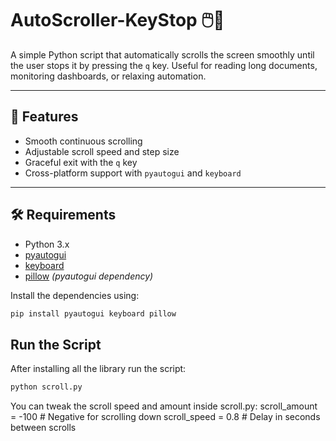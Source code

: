 # AutoScroller-KeyStop 🖱️📜

A simple Python script that automatically scrolls the screen smoothly until the user stops it by pressing the `q` key. Useful for reading long documents, monitoring dashboards, or relaxing automation.

---

## 🚀 Features

- Smooth continuous scrolling
- Adjustable scroll speed and step size
- Graceful exit with the `q` key
- Cross-platform support with `pyautogui` and `keyboard`

---

## 🛠️ Requirements

- Python 3.x
- [pyautogui](https://pypi.org/project/pyautogui/)
- [keyboard](https://pypi.org/project/keyboard/)
- [pillow](https://pypi.org/project/Pillow/) *(pyautogui dependency)*

Install the dependencies using:

```bash
pip install pyautogui keyboard pillow
```

## Run the Script
After installing all the library run the script:
```bash
python scroll.py
```

You can tweak the scroll speed and amount inside scroll.py:
scroll_amount = -100  # Negative for scrolling down
scroll_speed = 0.8    # Delay in seconds between scrolls
